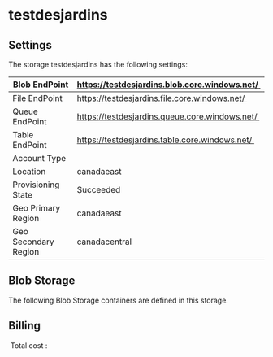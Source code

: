# testdesjardins 

## Settings
The storage testdesjardins has the following settings:

| Blob EndPoint | https://testdesjardins.blob.core.windows.net/  |
| --- | --- |
| File EndPoint | https://testdesjardins.file.core.windows.net/  |
| Queue EndPoint | https://testdesjardins.queue.core.windows.net/  |
| Table EndPoint | https://testdesjardins.table.core.windows.net/  |
| Account Type |   |
| Location | canadaeast  |
| Provisioning State | Succeeded  |
| Geo Primary Region | canadaeast  |
| Geo Secondary Region | canadacentral  |

## Blob Storage
The following Blob Storage containers are defined in this storage. 

## Billing
 Total cost : 
